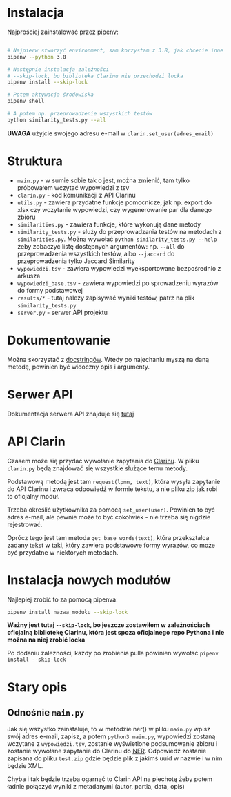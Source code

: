 # Instalacja
Najprościej zainstalować przez [pipenv](https://github.com/pypa/pipenv):
``` bash

# Najpierw stworzyć environment, sam korzystam z 3.8, jak chcecie inne to trzeba zmienić wersję w Pipfile, bo będzie krzyczał
pipenv --python 3.8

# Następnie instalacja zależności
# --skip-lock, bo biblioteka Clarinu nie przechodzi locka
pipenv install --skip-lock

# Potem aktywacja środowiska
pipenv shell

# A potem np. przeprowadzenie wszystkich testów
python similarity_tests.py --all
```

**UWAGA** użyjcie swojego adresu e-mail w ``clarin.set_user(adres_email)``
# Struktura
* ~~``main.py``~~ - w sumie sobie tak o jest, można zmienić, tam tylko próbowałem wczytać wypowiedzi z tsv
* ``clarin.py`` - kod komunikacji z API Clarinu
* ``utils.py`` - zawiera przydatne funkcje pomocnicze, jak np. export do xlsx czy wczytanie wypowiedzi, czy wygenerowanie par dla danego zbioru
* ``similarities.py`` - zawiera funkcje, które wykonują dane metody
* ``similarity_tests.py`` - służy do przeprowadzania testów na metodach z ``similarities.py``. Można wywołać ``python similarity_tests.py --help`` żeby zobaczyć listę dostępnych argumentów: np. ``--all`` do przeprowadzenia wszystkich testów, albo ``--jaccard`` do przeprowadzenia tylko Jaccard Similarity
* ``wypowiedzi.tsv`` - zawiera wypowiedzi wyeksportowane bezpośrednio z arkusza
* ``wypowiedzi_base.tsv`` - zawiera wypowiedzi po sprowadzeniu wyrazów do formy podstawowej
* ``results/*`` - tutaj należy zapisywać wyniki testów, patrz na plik ``similarity_tests.py``
* ``server.py`` - serwer API projektu

# Dokumentowanie
Można skorzystać z [docstringów](https://www.python.org/dev/peps/pep-0257/). Wtedy po najechaniu myszą na daną metodę, powinien być widoczny opis i argumenty.

# Serwer API
Dokumentacja serwera API znajduje się [tutaj](./API.md)

# API Clarin
Czasem może się przydać wywołanie zapytania do [Clarinu](https://wiki.clarin-pl.eu/pl/nlpws/query).
W pliku ``clarin.py`` będą znajdować się wszystkie służące temu metody.

Podstawową metodą jest tam ``request(lpmn, text)``, która wysyła zapytanie do API Clarinu i zwraca odpowiedź w formie tekstu, a nie pliku zip jak robi to oficjalny moduł.

Trzeba określić użytkownika za pomocą ``set_user(user)``. Powinien to być adres e-mail, ale pewnie może to być cokolwiek - nie trzeba się nigdzie rejestrować.

Oprócz tego jest tam metoda ``get_base_words(text)``, która przekształca zadany tekst w taki, który zawiera podstawowe formy wyrazów, co może być przydatne w niektórych metodach.

# Instalacja nowych modułów
Najlepiej zrobić to za pomocą pipenva:
``` bash
pipenv install nazwa_modułu --skip-lock
```
**Ważny jest tutaj ``--skip-lock``, bo jeszcze zostawiłem w zależnościach oficjalną bibliotekę Clarinu, która jest spoza oficjalnego repo Pythona i nie można na niej zrobić locka**

Po dodaniu zależności, każdy po zrobienia pulla powinien wywołać ``pipenv install --skip-lock``
# Stary opis
## Odnośnie ``main.py``
Jak się wszystko zainstaluje, to w metodzie ner() w pliku ``main.py`` wpisz swój adres e-mail, zapisz, a potem ``python3 main.py``, wypowiedzi zostaną wczytane z ``wypowiedzi.tsv``, zostanie wyświetlone podsumowanie
zbioru i zostanie wywołane zapytanie do Clarinu do [NER](https://ws.clarin-pl.eu/ner.shtml). Odpowiedź zostanie zapisana do pliku ``test.zip`` gdzie będzie plik z jakimś uuid w nazwie i w nim będzie XML.

Chyba i tak będzie trzeba ogarnąć to Clarin API na piechotę żeby potem ładnie połączyć wyniki z metadanymi (autor, partia, data, opis)